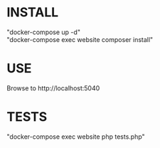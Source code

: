 # INSTALL

"docker-compose up -d"  
"docker-compose exec website composer install"

# USE

Browse to http://localhost:5040

# TESTS

"docker-compose exec website php tests.php"
